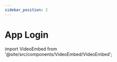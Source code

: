 ```yaml
---
sidebar_position: 2
---
```


# App Login

import VideoEmbed from '@site/src/components/VideoEmbed/VideoEmbed';

<VideoEmbed src="https://www.loom.com/embed/b00fb7314c114a099feb0958cc101732?sid=168606f9-1cdb-473b-bd48-53d2693c72da" title="Video Title" />
